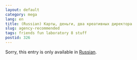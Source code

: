 ```yaml
---
layout: default
category: mega
lang: en
title: (Russian) Карты, деньги, два креативных директора
slug: agency-recommended
tags: friends fun laboratory 8 stuff 
postid: 326
---
```

<p>Sorry, this entry is only available in <a href="http://mega.genn.org/export/getposts.php">Russian</a>.</p>